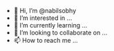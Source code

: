 - 👋 Hi, I’m @nabilsobhy
- 👀 I’m interested in ...
- 🌱 I’m currently learning ...
- 💞️ I’m looking to collaborate on ...
- 📫 How to reach me ...

<!---
nabilsobhy/nabilsobhy is a ✨ special ✨ repository because its `README.md` (this file) appears on your GitHub profile.
You can click the Preview link to take a look at your changes.
--->
